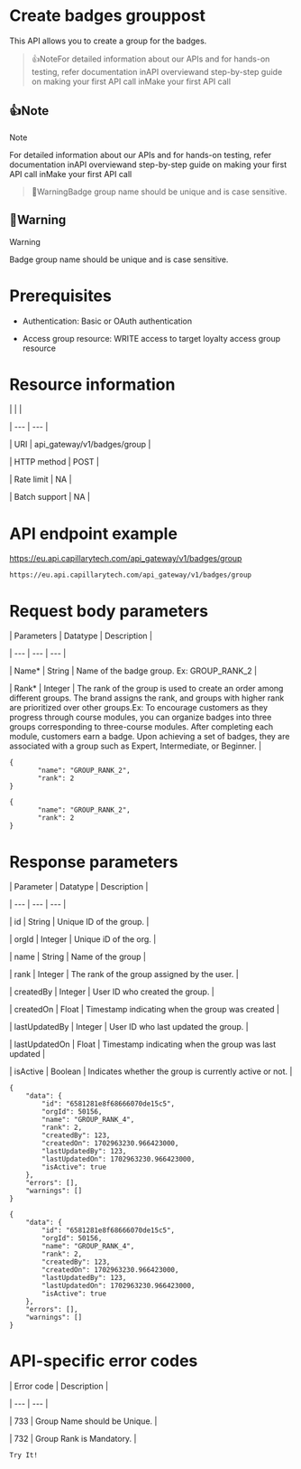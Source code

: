 # Create badges grouppost

This API allows you to create a group for the badges.

> 👍NoteFor detailed information about our APIs and for hands-on testing, refer documentation inAPI overviewand  step-by-step guide on making your first API call inMake your first API call

## 👍Note

Note

For detailed information about our APIs and for hands-on testing, refer documentation inAPI overviewand  step-by-step guide on making your first API call inMake your first API call

> 🚧WarningBadge group name should be unique and is case sensitive.

## 🚧Warning

Warning

Badge group name should be unique and is case sensitive.

# Prerequisites

- Authentication: Basic or OAuth authentication

- Access group resource: WRITE access to target loyalty access group resource

# Resource information

|  |  |

| --- | --- |

| URI | api_gateway/v1/badges/group |

| HTTP method | POST |

| Rate limit | NA |

| Batch support | NA |



# API endpoint example

https://eu.api.capillarytech.com/api_gateway/v1/badges/group

```
https://eu.api.capillarytech.com/api_gateway/v1/badges/group
```

# Request body parameters

| Parameters | Datatype | Description |

| --- | --- | --- |

| Name* | String | Name of the badge group. Ex: GROUP_RANK_2 |

| Rank* | Integer | The rank of the group is used to create an order among different groups. The brand assigns the rank, and groups with higher rank are prioritized over other groups.Ex: To encourage customers as they progress through course modules, you can organize badges into three groups corresponding to three-course modules. After completing each module, customers earn a badge. Upon achieving a set of badges, they are associated with a group such as Expert, Intermediate, or Beginner. |



```
{
       "name": "GROUP_RANK_2",
       "rank": 2
}
```

```
{
       "name": "GROUP_RANK_2",
       "rank": 2
}
```

# Response parameters

| Parameter | Datatype | Description |

| --- | --- | --- |

| id | String | Unique ID of the group. |

| orgId | Integer | Unique iD of the org. |

| name | String | Name of the group |

| rank | Integer | The rank of the group assigned by the user. |

| createdBy | Integer | User ID who created the group. |

| createdOn | Float | Timestamp indicating when the group was created |

| lastUpdatedBy | Integer | User ID who last updated the group. |

| lastUpdatedOn | Float | Timestamp indicating when the group was last updated |

| isActive | Boolean | Indicates whether the group is currently active or not. |



```
{
    "data": {
        "id": "6581281e8f68666070de15c5",
        "orgId": 50156,
        "name": "GROUP_RANK_4",
        "rank": 2,
        "createdBy": 123,
        "createdOn": 1702963230.966423000,
        "lastUpdatedBy": 123,
        "lastUpdatedOn": 1702963230.966423000,
        "isActive": true
    },
    "errors": [],
    "warnings": []
}
```

```
{
    "data": {
        "id": "6581281e8f68666070de15c5",
        "orgId": 50156,
        "name": "GROUP_RANK_4",
        "rank": 2,
        "createdBy": 123,
        "createdOn": 1702963230.966423000,
        "lastUpdatedBy": 123,
        "lastUpdatedOn": 1702963230.966423000,
        "isActive": true
    },
    "errors": [],
    "warnings": []
}
```

# API-specific error codes

| Error code | Description |

| --- | --- |

| 733 | Group Name should be Unique. |

| 732 | Group Rank is Mandatory. |



`Try It!`